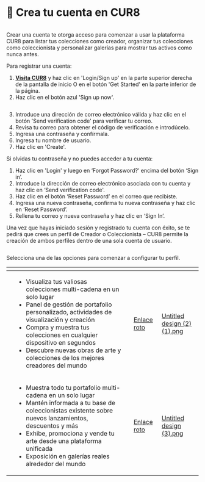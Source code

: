 # 📝 Crea tu cuenta en CUR8

<figure><img src="../.gitbook/assets/Untitled design (2).gif" alt=""><figcaption></figcaption></figure>

Crear una cuenta te otorga acceso para comenzar a usar la plataforma CUR8 para listar tus colecciones como creador, organizar tus colecciones como coleccionista y personalizar galerías para mostrar tus activos como nunca antes.

Para registrar una cuenta:

1. [**Visita CUR8**](https://app.cur8.io/home) y haz clic en 'Login/Sign up' en la parte superior derecha de la pantalla de inicio O en el botón 'Get Started' en la parte inferior de la página.
2. Haz clic en el botón azul 'Sign up now'.

<figure><img src="../.gitbook/assets/Screenshot 2024-07-09 at 13.06.42.png" alt=""><figcaption></figcaption></figure>

3. Introduce una dirección de correo electrónico válida y haz clic en el botón 'Send verification code' para verificar tu correo.
4. Revisa tu correo para obtener el código de verificación e introdúcelo.
5. Ingresa una contraseña y confírmala.
6. Ingresa tu nombre de usuario.
7. Haz clic en 'Create'.

Si olvidas tu contraseña y no puedes acceder a tu cuenta:

1. Haz clic en 'Login' y luego en ‘Forgot Password?’ encima del botón ‘Sign in’.
2. Introduce la dirección de correo electrónico asociada con tu cuenta y haz clic en ‘Send verification code'.
3. Haz clic en el botón ‘Reset Password’ en el correo que recibiste.
4. Ingresa una nueva contraseña, confirma tu nueva contraseña y haz clic en ‘Reset Password’.
5. Rellena tu correo y nueva contraseña y haz clic en ‘Sign In’.

Una vez que hayas iniciado sesión y registrado tu cuenta con éxito, se te pedirá que crees un perfil de Creador o Coleccionista – CUR8 permite la creación de ambos perfiles dentro de una sola cuenta de usuario.

<figure><img src="../.gitbook/assets/Screenshot 2025-01-03 at 07.41.08.png" alt=""><figcaption></figcaption></figure>

Selecciona una de las opciones para comenzar a configurar tu perfil.

<table data-card-size="large" data-view="cards" data-full-width="true"><thead><tr><th></th><th></th><th></th><th data-hidden data-card-target data-type="content-ref"></th><th data-hidden data-card-cover data-type="files"></th></tr></thead><tbody><tr><td></td><td><ul><li>Visualiza tus valiosas colecciones multi-cadena en un solo lugar</li><li>Panel de gestión de portafolio personalizado, actividades de visualización y creación</li><li>Compra y muestra tus colecciones en cualquier dispositivo en segundos</li><li>Descubre nuevas obras de arte y colecciones de los mejores creadores del mundo</li></ul></td><td></td><td><a href="broken-reference">Enlace roto</a></td><td><a href="../.gitbook/assets/Untitled design (2) (1).png">Untitled design (2) (1).png</a></td></tr><tr><td></td><td><ul><li>Muestra todo tu portafolio multi-cadena en un solo lugar</li><li>Mantén informada a tu base de coleccionistas existente sobre nuevos lanzamientos, descuentos y más</li><li>Exhibe, promociona y vende tu arte desde una plataforma unificada</li><li>Exposición en galerías reales alrededor del mundo</li></ul></td><td></td><td><a href="broken-reference">Enlace roto</a></td><td><a href="../.gitbook/assets/Untitled design (3).png">Untitled design (3).png</a></td></tr></tbody></table>